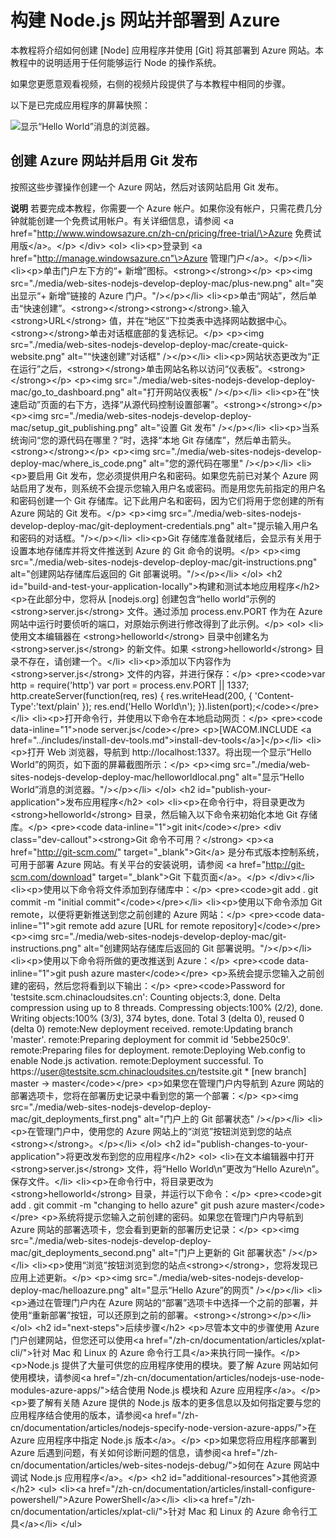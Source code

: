 <properties linkid="develop-node-create-a-website-mac" urlDisplayName="Web site" pageTitle="在 Mac 上创建 Node.js 网站 - Azure 教程" metaKeywords="Azure create website Node, Azure deploy website Node, website Node.js, Node website" description="了解如何构建 Node.js 网站并在 Azure 中部署。代码示例使用 Java 编写。" metaCanonical="" services="web-sites" documentationCenter="Node.js" title="构建 Node.js 网站并部署到 Azure" authors="larryfr" solutions="" manager="" editor="" />
<tags ms.service="web-sites"
    ms.date=""
    wacn.date=""
    />

# 构建 Node.js 网站并部署到 Azure

本教程将介绍如何创建 [Node] 应用程序并使用 [Git] 将其部署到 Azure 网站。本教程中的说明适用于任何能够运行 Node 的操作系统。

如果您更愿意观看视频，右侧的视频片段提供了与本教程中相同的步骤。

以下是已完成应用程序的屏幕快照：

![显示“Hello World”消息的浏览器。][显示“Hello World”消息的浏览器。]

## 创建 Azure 网站并启用 Git 发布

按照这些步骤操作创建一个 Azure 网站，然后对该网站启用 Git 发布。

<div class="dev-callout">

**说明**
若要完成本教程，你需要一个 Azure 帐户。如果你没有帐户，只需花费几分钟就能创建一个免费试用帐户。有关详细信息，请参阅 \<a href="http://www.windowsazure.cn/zh-cn/pricing/free-trial/\>Azure 免费试用版\</a\>。\</p\> \</div\> \<ol\> \<li\>\<p\>登录到 \<a href="http://manage.windowsazure.cn"\>Azure 管理门户\</a\>。\</p\>\</li\> \<li\>\<p\>单击门户左下方的“+ 新增”图标。\<strong\>\</strong\>\</p\> \<p\>\<img src="./media/web-sites-nodejs-develop-deploy-mac/plus-new.png" alt="突出显示“+ 新增”链接的 Azure 门户。"/\>\</p\>\</li\> \<li\>\<p\>单击“网站”，然后单击“快速创建”。\<strong\>\</strong\>\<strong\>\</strong\>.输入 \<strong\>URL\</strong\> 值，并在“地区”下拉类表中选择网站数据中心。\<strong\>\</strong\>单击对话框底部的复选标记。\</p\> \<p\>\<img src="./media/web-sites-nodejs-develop-deploy-mac/create-quick-website.png" alt="“快速创建”对话框" /\>\</p\>\</li\> \<li\>\<p\>网站状态更改为“正在运行”之后，\<strong\>\</strong\>单击网站名称以访问“仪表板”。\<strong\>\</strong\>\</p\> \<p\>\<img src="./media/web-sites-nodejs-develop-deploy-mac/go\_to\_dashboard.png" alt="打开网站仪表板" /\>\</p\>\</li\> \<li\>\<p\>在“快速启动”页面的右下方，选择“从源代码控制设置部署”。\<strong\>\</strong\>\</p\> \<p\>\<img src="./media/web-sites-nodejs-develop-deploy-mac/setup\_git\_publishing.png" alt="设置 Git 发布" /\>\</p\>\</li\> \<li\>\<p\>当系统询问“您的源代码在哪里？”时，选择“本地 Git 存储库”，然后单击箭头。\<strong\>\</strong\>\</p\> \<p\>\<img src="./media/web-sites-nodejs-develop-deploy-mac/where\_is\_code.png" alt="您的源代码在哪里" /\>\</p\>\</li\> \<li\>\<p\>要启用 Git 发布，您必须提供用户名和密码。如果您先前已对某个 Azure 网站启用了发布，则系统不会提示您输入用户名或密码。而是用您先前指定的用户名和密码创建一个 Git 存储库。记下此用户名和密码，因为它们将用于您创建的所有 Azure 网站的 Git 发布。\</p\> \<p\>\<img src="./media/web-sites-nodejs-develop-deploy-mac/git-deployment-credentials.png" alt="提示输入用户名和密码的对话框。"/\>\</p\>\</li\> \<li\>\<p\>Git 存储库准备就绪后，会显示有关用于设置本地存储库并将文件推送到 Azure 的 Git 命令的说明。\</p\> \<p\>\<img src="./media/web-sites-nodejs-develop-deploy-mac/git-instructions.png" alt="创建网站存储库后返回的 Git 部署说明。"/\>\</p\>\</li\> \</ol\> \<h2 id="build-and-test-your-application-locally"\>构建和测试本地应用程序\</h2\> \<p\>在此部分中，您将从 [nodejs.org] 创建包含“hello world”示例的 \<strong\>server.js\</strong\> 文件。通过添加 process.env.PORT 作为在 Azure 网站中运行时要侦听的端口，对原始示例进行修改得到了此示例。\</p\> \<ol\> \<li\>使用文本编辑器在 \<strong\>helloworld\</strong\> 目录中创建名为 \<strong\>server.js\</strong\> 的新文件。如果 \<strong\>helloworld\</strong\> 目录不存在，请创建一个。\</li\> \<li\>\<p\>添加以下内容作为 \<strong\>server.js\</strong\> 文件的内容，并进行保存：\</p\> \<pre\>\<code\>var http = require('http') var port = process.env.PORT || 1337; http.createServer(function(req, res) { res.writeHead(200, { 'Content-Type':'text/plain' }); res.end('Hello World\\n'); }).listen(port);\</code\>\</pre\>\</li\> \<li\>\<p\>打开命令行，并使用以下命令在本地启动网页：\</p\> \<pre\>\<code data-inline="1"\>node server.js\</code\>\</pre\> \<p\>[WACOM.INCLUDE \<a href="../includes/install-dev-tools.md"\>install-dev-tools\</a\>]\</p\>\</li\> \<li\>\<p\>打开 Web 浏览器，导航到 http://localhost:1337。将出现一个显示“Hello World”的网页，如下面的屏幕截图所示：\</p\> \<p\>\<img src="./media/web-sites-nodejs-develop-deploy-mac/helloworldlocal.png" alt="显示“Hello World”消息的浏览器。"/\>\</p\>\</li\> \</ol\> \<h2 id="publish-your-application"\>发布应用程序\</h2\> \<ol\> \<li\>\<p\>在命令行中，将目录更改为 \<strong\>helloworld\</strong\> 目录，然后输入以下命令来初始化本地 Git 存储库。\</p\> \<pre\>\<code data-inline="1"\>git init\</code\>\</pre\> \<div class="dev-callout"\>\<strong\>Git 命令不可用？\</strong\> \<p\>\<a href="http://git-scm.com/" target="\_blank"\>Git\</a\> 是分布式版本控制系统，可用于部署 Azure 网站。有关平台的安装说明，请参阅 \<a href="http://git-scm.com/download" target="\_blank"\>Git 下载页面\</a\>。\</p\> \</div\>\</li\> \<li\>\<p\>使用以下命令将文件添加到存储库中：\</p\> \<pre\>\<code\>git add . git commit -m "initial commit"\</code\>\</pre\>\</li\> \<li\>\<p\>使用以下命令添加 Git remote，以便将更新推送到您之前创建的 Azure 网站：\</p\> \<pre\>\<code data-inline="1"\>git remote add azure [URL for remote repository]\</code\>\</pre\> \<p\>\<img src="./media/web-sites-nodejs-develop-deploy-mac/git-instructions.png" alt="创建网站存储库后返回的 Git 部署说明。"/\>\</p\>\</li\> \<li\>\<p\>使用以下命令将所做的更改推送到 Azure：\</p\> \<pre\>\<code data-inline="1"\>git push azure master\</code\>\</pre\> \<p\>系统会提示您输入之前创建的密码，然后您将看到以下输出：\</p\> \<pre\>\<code\>Password for 'testsite.scm.chinacloudsites.cn': Counting objects:3, done. Delta compression using up to 8 threads. Compressing objects:100% (2/2), done. Writing objects:100% (3/3), 374 bytes, done. Total 3 (delta 0), reused 0 (delta 0) remote:New deployment received. remote:Updating branch 'master'. remote:Preparing deployment for commit id '5ebbe250c9'. remote:Preparing files for deployment. remote:Deploying Web.config to enable Node.js activation. remote:Deployment successful. To https://user@testsite.scm.chinacloudsites.cn/testsite.git \* [new branch] master -\> master\</code\>\</pre\> \<p\>如果您在管理门户内导航到 Azure 网站的部署选项卡，您将在部署历史记录中看到您的第一个部署：\</p\> \<p\>\<img src="./media/web-sites-nodejs-develop-deploy-mac/git\_deployments\_first.png" alt="门户上的 Git 部署状态" /\>\</p\>\</li\> \<li\>\<p\>在管理门户中，使用您的 Azure 网站上的“浏览”按钮浏览到您的站点\<strong\>\</strong\>。\</p\>\</li\> \</ol\> \<h2 id="publish-changes-to-your-application"\>将更改发布到您的应用程序\</h2\> \<ol\> \<li\>在文本编辑器中打开 \<strong\>server.js\</strong\> 文件，将“Hello World\\n”更改为“Hello Azure\\n”。保存文件。\</li\> \<li\>\<p\>在命令行中，将目录更改为 \<strong\>helloworld\</strong\> 目录，并运行以下命令：\</p\> \<pre\>\<code\>git add . git commit -m "changing to hello azure" git push azure master\</code\>\</pre\> \<p\>系统将提示您输入之前创建的密码。如果您在管理门户内导航到 Azure 网站的部署选项卡，您会看到更新的部署历史记录：\</p\> \<p\>\<img src="./media/web-sites-nodejs-develop-deploy-mac/git\_deployments\_second.png" alt="门户上更新的 Git 部署状态" /\>\</p\>\</li\> \<li\>\<p\>使用“浏览”按钮浏览到您的站点\<strong\>\</strong\>，您将发现已应用上述更新。\</p\> \<p\>\<img src="./media/web-sites-nodejs-develop-deploy-mac/helloazure.png" alt="显示“Hello Azure”的网页" /\>\</p\>\</li\> \<li\>\<p\>通过在管理门户内在 Azure 网站的“部署”选项卡中选择一个之前的部署，并使用“重新部署”按钮，可以还原到之前的部署。\<strong\>\</strong\>\</p\>\</li\> \</ol\> \<h2 id="next-steps"\>后续步骤\</h2\> \<p\>尽管本文中的步骤使用 Azure 门户创建网站，但您还可以使用\<a href="/zh-cn/documentation/articles/xplat-cli/"\>针对 Mac 和 Linux 的 Azure 命令行工具\</a\>来执行同一操作。\</p\> \<p\>Node.js 提供了大量可供您的应用程序使用的模块。要了解 Azure 网站如何使用模块，请参阅\<a href="/zh-cn/documentation/articles/nodejs-use-node-modules-azure-apps/"\>结合使用 Node.js 模块和 Azure 应用程序\</a\>。\</p\> \<p\>要了解有关随 Azure 提供的 Node.js 版本的更多信息以及如何指定要与您的应用程序结合使用的版本，请参阅\<a href="/zh-cn/documentation/articles/nodejs-specify-node-version-azure-apps/"\>在 Azure 应用程序中指定 Node.js 版本\</a\>。\</p\> \<p\>如果您将应用程序部署到 Azure 后遇到问题，有关如何诊断问题的信息，请参阅\<a href="/zh-cn/documentation/articles/web-sites-nodejs-debug/"\>如何在 Azure 网站中调试 Node.js 应用程序\</a\>。\</p\> \<h2 id="additional-resources"\>其他资源\</h2\> \<ul\> \<li\>\<a href="/zh-cn/documentation/articles/install-configure-powershell/"\>Azure PowerShell\</a\>\</li\> \<li\>\<a href="/zh-cn/documentation/articles/xplat-cli/"\>针对 Mac 和 Linux 的 Azure 命令行工具\</a\>\</li\> \</ul\>

</div>

  [显示“Hello World”消息的浏览器。]: ./media/web-sites-nodejs-develop-deploy-mac/helloazure.png
